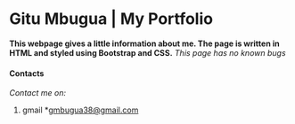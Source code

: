 # Gitu Mbugua | My Portfolio
**This webpage gives a little information about me. The page is written in HTML
and styled using Bootstrap and CSS.**
*This page has no known bugs*

#### Contacts
*Contact me on:*
1. gmail
    *gmbugua38@gmail.com
